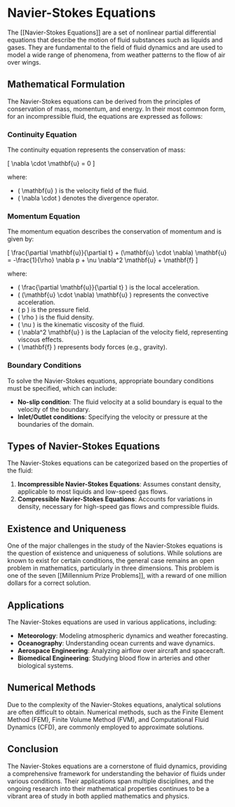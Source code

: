 
# Navier-Stokes Equations

The [[Navier-Stokes Equations]] are a set of nonlinear partial differential equations that describe the motion of fluid substances such as liquids and gases. They are fundamental to the field of fluid dynamics and are used to model a wide range of phenomena, from weather patterns to the flow of air over wings.

## Mathematical Formulation

The Navier-Stokes equations can be derived from the principles of conservation of mass, momentum, and energy. In their most common form, for an incompressible fluid, the equations are expressed as follows:

### Continuity Equation

The continuity equation represents the conservation of mass:

\[
\nabla \cdot \mathbf{u} = 0
\]

where:
- \( \mathbf{u} \) is the velocity field of the fluid.
- \( \nabla \cdot \) denotes the divergence operator.

### Momentum Equation

The momentum equation describes the conservation of momentum and is given by:

\[
\frac{\partial \mathbf{u}}{\partial t} + (\mathbf{u} \cdot \nabla) \mathbf{u} = -\frac{1}{\rho} \nabla p + \nu \nabla^2 \mathbf{u} + \mathbf{f}
\]

where:
- \( \frac{\partial \mathbf{u}}{\partial t} \) is the local acceleration.
- \( (\mathbf{u} \cdot \nabla) \mathbf{u} \) represents the convective acceleration.
- \( p \) is the pressure field.
- \( \rho \) is the fluid density.
- \( \nu \) is the kinematic viscosity of the fluid.
- \( \nabla^2 \mathbf{u} \) is the Laplacian of the velocity field, representing viscous effects.
- \( \mathbf{f} \) represents body forces (e.g., gravity).

### Boundary Conditions

To solve the Navier-Stokes equations, appropriate boundary conditions must be specified, which can include:
- **No-slip condition**: The fluid velocity at a solid boundary is equal to the velocity of the boundary.
- **Inlet/Outlet conditions**: Specifying the velocity or pressure at the boundaries of the domain.

## Types of Navier-Stokes Equations

The Navier-Stokes equations can be categorized based on the properties of the fluid:

1. **Incompressible Navier-Stokes Equations**: Assumes constant density, applicable to most liquids and low-speed gas flows.
2. **Compressible Navier-Stokes Equations**: Accounts for variations in density, necessary for high-speed gas flows and compressible fluids.

## Existence and Uniqueness

One of the major challenges in the study of the Navier-Stokes equations is the question of existence and uniqueness of solutions. While solutions are known to exist for certain conditions, the general case remains an open problem in mathematics, particularly in three dimensions. This problem is one of the seven [[Millennium Prize Problems]], with a reward of one million dollars for a correct solution.

## Applications

The Navier-Stokes equations are used in various applications, including:

- **Meteorology**: Modeling atmospheric dynamics and weather forecasting.
- **Oceanography**: Understanding ocean currents and wave dynamics.
- **Aerospace Engineering**: Analyzing airflow over aircraft and spacecraft.
- **Biomedical Engineering**: Studying blood flow in arteries and other biological systems.

## Numerical Methods

Due to the complexity of the Navier-Stokes equations, analytical solutions are often difficult to obtain. Numerical methods, such as the Finite Element Method (FEM), Finite Volume Method (FVM), and Computational Fluid Dynamics (CFD), are commonly employed to approximate solutions.

## Conclusion

The Navier-Stokes equations are a cornerstone of fluid dynamics, providing a comprehensive framework for understanding the behavior of fluids under various conditions. Their applications span multiple disciplines, and the ongoing research into their mathematical properties continues to be a vibrant area of study in both applied mathematics and physics.
